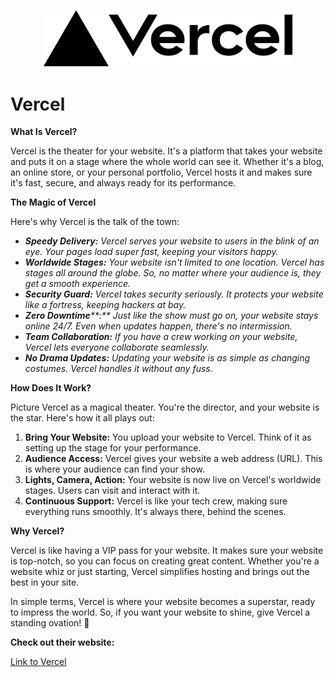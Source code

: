
<p align="center">
  <img src="/img/fefv.jpg" alt="Alt Text" width="400"/>
</p>
<span style={{ fontFamily: 'Roobert, sans-serif', fontSize: '12pt' }}>

# Vercel

**What Is Vercel?**

Vercel is the theater for your website. It's a platform that takes your website and puts it on a stage where the whole world can see it. Whether it's a blog, an online store, or your personal portfolio, Vercel hosts it and makes sure it's fast, secure, and always ready for its performance.

**The Magic of Vercel**

Here's why Vercel is the talk of the town:

* _**Speedy Delivery:**_ _Vercel serves your website to users in the blink of an eye. Your pages load super fast, keeping your visitors happy._
* _**Worldwide Stages:** Your website isn't limited to one location. Vercel has stages all around the globe. So, no matter where your audience is, they get a smooth experience._
* _**Security Guard:**_ _Vercel takes security seriously. It protects your website like a fortress, keeping hackers at bay._
* _**Zero Downtime****:** Just like the show must go on, your website stays online 24/7. Even when updates happen, there's no intermission._
* _**Team Collaboration:** If you have a crew working on your website, Vercel lets everyone collaborate seamlessly._
* _**No Drama Updates:** Updating your website is as simple as changing costumes. Vercel handles it without any fuss._

**How Does It Work?**

Picture Vercel as a magical theater. You're the director, and your website is the star. Here's how it all plays out:

1. **Bring Your Website:** You upload your website to Vercel. Think of it as setting up the stage for your performance.
2. **Audience Access:** Vercel gives your website a web address (URL). This is where your audience can find your show.
3. **Lights, Camera, Action:** Your website is now live on Vercel's worldwide stages. Users can visit and interact with it.
4. **Continuous Support:** Vercel is like your tech crew, making sure everything runs smoothly. It's always there, behind the scenes.

**Why Vercel?**

Vercel is like having a VIP pass for your website. It makes sure your website is top-notch, so you can focus on creating great content. Whether you're a website whiz or just starting, Vercel simplifies hosting and brings out the best in your site.

In simple terms, Vercel is where your website becomes a superstar, ready to impress the world. So, if you want your website to shine, give Vercel a standing ovation! 🌟

**Check out their website:**

[Link to Vercel](https://vercel.com/)
</span>
